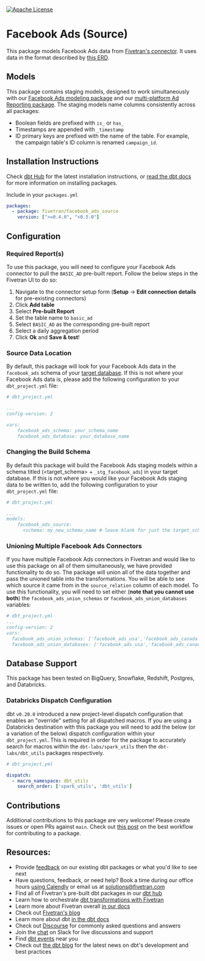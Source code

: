 [![Apache License](https://img.shields.io/badge/License-Apache%202.0-blue.svg)](https://opensource.org/licenses/Apache-2.0)

# Facebook Ads (Source)

This package models Facebook Ads data from [Fivetran's connector](https://fivetran.com/docs/applications/facebook-ads). It uses data in the format described by [this ERD](https://fivetran.com/docs/applications/facebook-ads#schemainformation).

## Models

This package contains staging models, designed to work simultaneously with our [Facebook Ads modeling package](https://github.com/fivetran/dbt_facebook_ads) and our [multi-platform Ad Reporting package](https://github.com/fivetran/dbt_ad_reporting). The staging models name columns consistently across all packages:
 * Boolean fields are prefixed with `is_` or `has_`
 * Timestamps are appended with `_timestamp`
 * ID primary keys are prefixed with the name of the table. For example, the campaign table's ID column is renamed `campaign_id`.

## Installation Instructions

Check [dbt Hub](https://hub.getdbt.com/) for the latest installation instructions, or [read the dbt docs](https://docs.getdbt.com/docs/package-management) for more information on installing packages.

Include in your `packages.yml`

```yaml
packages:
  - package: fivetran/facebook_ads_source
    version: [">=0.4.0", "<0.5.0"]
```

## Configuration

### Required Report(s)

To use this package, you will need to configure your Facebook Ads connector to pull the `BASIC_AD` pre-built report. Follow the below steps in the Fivetran UI to do so:
1. Navigate to the connector setup form (**Setup** -> **Edit connection details** for pre-existing connectors)
2. Click **Add table** 
3. Select **Pre-built Report**
4. Set the table name to `basic_ad`
5. Select `BASIC_AD` as the corresponding pre-built report
6. Select a daily aggregation period
7. Click **Ok** and **Save & test**!

### Source Data Location
By default, this package will look for your Facebook Ads data in the `facebook_ads` schema of your [target database](https://docs.getdbt.com/docs/running-a-dbt-project/using-the-command-line-interface/configure-your-profile). If this is not where your Facebook Ads data is, please add the following configuration to your `dbt_project.yml` file:

```yml
# dbt_project.yml

...
config-version: 2

vars:
    facebook_ads_schema: your_schema_name
    facebook_ads_database: your_database_name 
```

### Changing the Build Schema
By default this package will build the Facebook Ads staging models within a schema titled (<target_schema> + `_stg_facebook_ads`) in your target database. If this is not where you would like your Facebook Ads staging data to be written to, add the following configuration to your `dbt_project.yml` file:

```yml
# dbt_project.yml

...
models:
    facebook_ads_source:
      +schema: my_new_schema_name # leave blank for just the target_schema
```

### Unioning Multiple Facebook Ads Connectors
If you have multiple Facebook Ads connectors in Fivetran and would like to use this package on all of them simultaneously, we have provided functionality to do so. The package will union all of the data together and pass the unioned table into the transformations. You will be able to see which source it came from in the `source_relation` column of each model. To use this functionality, you will need to set either (**note that you cannot use both**) the `facebook_ads_union_schemas` or `facebook_ads_union_databases` variables:

```yml
# dbt_project.yml
...
config-version: 2
vars:
  facebook_ads_union_schemas: ['facebook_ads_usa','facebook_ads_canada'] # use this if the data is in different schemas/datasets of the same database/project
  facebook_ads_union_databases: ['facebook_ads_usa','facebook_ads_canada'] # use this if the data is in different databases/projects but uses the same schema name
```

## Database Support

This package has been tested on BigQuery, Snowflake, Redshift, Postgres, and Databricks.

### Databricks Dispatch Configuration
dbt `v0.20.0` introduced a new project-level dispatch configuration that enables an "override" setting for all dispatched macros. If you are using a Databricks destination with this package you will need to add the below (or a variation of the below) dispatch configuration within your `dbt_project.yml`. This is required in order for the package to accurately search for macros within the `dbt-labs/spark_utils` then the `dbt-labs/dbt_utils` packages respectively.
```yml
# dbt_project.yml

dispatch:
  - macro_namespace: dbt_utils
    search_order: ['spark_utils', 'dbt_utils']
```
## Contributions

Additional contributions to this package are very welcome! Please create issues or open PRs against `main`. Check out [this post](https://discourse.getdbt.com/t/contributing-to-a-dbt-package/657) on the best workflow for contributing to a package.

## Resources:
- Provide [feedback](https://www.surveymonkey.com/r/DQ7K7WW) on our existing dbt packages or what you'd like to see next
- Have questions, feedback, or need help? Book a time during our office hours [using Calendly](https://calendly.com/fivetran-solutions-team/fivetran-solutions-team-office-hours) or email us at solutions@fivetran.com
- Find all of Fivetran's pre-built dbt packages in our [dbt hub](https://hub.getdbt.com/fivetran/)
- Learn how to orchestrate [dbt transformations with Fivetran](https://fivetran.com/docs/transformations/dbt)
- Learn more about Fivetran overall [in our docs](https://fivetran.com/docs)
- Check out [Fivetran's blog](https://fivetran.com/blog)
- Learn more about dbt [in the dbt docs](https://docs.getdbt.com/docs/introduction)
- Check out [Discourse](https://discourse.getdbt.com/) for commonly asked questions and answers
- Join the [chat](http://slack.getdbt.com/) on Slack for live discussions and support
- Find [dbt events](https://events.getdbt.com) near you
- Check out [the dbt blog](https://blog.getdbt.com/) for the latest news on dbt's development and best practices

